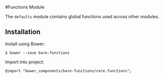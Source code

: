 #Functions Module

The `defaults` module contains global functions used across other modules.

## Installation

Install using Bower:

	$ bower --save bare-functions

Import into project:

	@import "bower_components/bare-functions/core.functions";